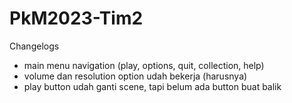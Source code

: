 # PkM2023-Tim2

Changelogs

- main menu navigation (play, options, quit, collection, help)
- volume dan resolution option udah bekerja (harusnya)
- play button udah ganti scene, tapi belum ada button buat balik
